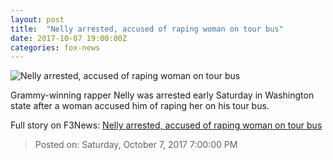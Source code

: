 ```yaml
---
layout: post
title:  "Nelly arrested, accused of raping woman on tour bus"
date: 2017-10-07 19:00:00Z
categories: fox-news
---
```


![Nelly arrested, accused of raping woman on tour bus](http://www.foxnews.com/content/dam/fox-news/logo/og-fn-foxnews.jpg)

Grammy-winning rapper Nelly was arrested early Saturday in Washington state after a woman accused him of raping her on his tour bus.


Full story on F3News: [Nelly arrested, accused of raping woman on tour bus](http://www.f3nws.com/n/qyEDXH)

> Posted on: Saturday, October 7, 2017 7:00:00 PM
